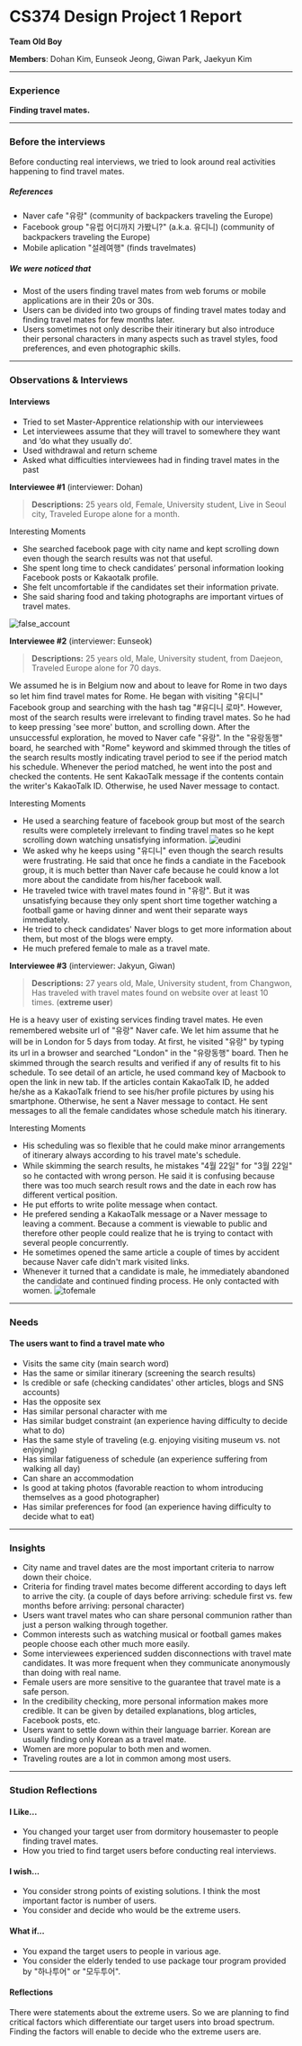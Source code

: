 # CS374 Design Project 1 Report

**Team Old Boy**

**Members**: Dohan Kim, Eunseok Jeong, Giwan Park,  Jaekyun Kim

----------
### Experience
**Finding travel mates.**

----------
### Before the interviews
Before conducting real interviews, we tried to look around real activities happening to find travel mates.

##### References
 - Naver cafe "유랑" (community of backpackers traveling the Europe)
 - Facebook group "유럽 어디까지 가봤니?" (a.k.a. 유디니) (community of backpackers traveling the Europe)
 - Mobile aplication "설레여행" (finds travelmates)

##### We were noticed that
 - Most of the users finding travel mates from web forums or mobile applications are in their 20s or 30s.
 - Users can be divided into two groups of finding travel mates today and finding travel mates for few months later.
 - Users sometimes not only describe their itinerary but also introduce their personal characters in many aspects such as travel styles, food preferences, and even photographic skills.

----------
### Observations & Interviews

#### Interviews
- Tried to set Master-Apprentice relationship with our interviewees
- Let interviewees assume that they will travel to somewhere they want and ‘do what they usually do’.
- Used withdrawal and return scheme
- Asked what difficulties interviewees had in finding travel mates in the past

**Interviewee #1** (interviewer: Dohan)
>**Descriptions:** 25 years old, Female, University student, Live in Seoul city, Traveled Europe alone for a month.

Interesting Moments

- She searched facebook page with city name and kept scrolling down even though the search results was not that useful.
- She spent long time to check candidates’ personal information looking Facebook posts or Kakaotalk profile.
- She felt uncomfortable if the candidates set their information private.
- She said sharing food and taking photographs are important virtues of travel mates.

![false_account](https://github.com/DohanKim/HCI_TeamOldBoy/blob/master/images/false_account.png?raw=true)

**Interviewee #2** (interviewer: Eunseok)
>**Descriptions:** 25 years old, Male, University student, from Daejeon, Traveled Europe alone for 70 days.

We assumed he is in Belgium now and about to leave for Rome in two days so let him find travel mates for Rome. He began with visiting "유디니" Facebook group and searching with the hash tag "#유디니 로마". However, most of the search results were irrelevant to finding travel mates. So he had to keep pressing 'see more' button, and scrolling down. After the unsuccessful exploration, he moved to Naver cafe "유랑". In the "유랑동행" board, he searched with "Rome" keyword and skimmed through the titles of the search results mostly indicating travel period to see if the period match his schedule. Whenever the period matched, he went into the post and checked the contents. He sent KakaoTalk message if the contents contain the writer's KakaoTalk ID. Otherwise, he used Naver message to contact.

Interesting Moments

- He used a searching feature of facebook group but most of the search results were completely irrelevant to finding travel mates so he kept scrolling down watching unsatisfying information. 
![eudini](https://github.com/DohanKim/HCI_TeamOldBoy/blob/master/images/Eudini.png?raw=true)
- We asked why he keeps using "유디니" even though the search results were frustrating. He said that once he finds a candiate in the Facebook group, it is much better than Naver cafe because he could know a lot more about the candidate from his/her facebook wall.
- He traveled twice with travel mates found in "유랑". But it was unsatisfying because they only spent short time together watching a football game or having dinner and went their separate ways immediately. 
- He tried to check candidates' Naver blogs to get more information about them, but most of the blogs were empty.
- He much prefered female to male as a travel mate.

**Interviewee #3** (interviewer: Jakyun, Giwan)
>**Descriptions:** 27 years old, Male, University student, from Changwon, Has traveled with travel mates found on website over at least 10 times. (**extreme user**) 

He is a heavy user of existing services finding travel mates. He even remembered website url of "유랑" Naver cafe. We let him assume that he will be in London for 5 days from today. At first, he visited "유랑" by typing its url in a browser and searched "London" in the "유랑동행" board. Then he skimmed through the search results and verified if any of results fit to his schedule. To see detail of an article, he used command key of Macbook to open the link in new tab. If the articles contain KakaoTalk ID, he added he/she as a KakaoTalk friend to see his/her profile pictures by using his smartphone. Otherwise, he sent a Naver message to contact. He sent messages to all the female candidates whose schedule match his itinerary.

Interesting Moments
- His scheduling was so flexible that he could make minor arrangements of itinerary always according to his travel mate's schedule.   
- While skimming the search results, he mistakes "4월 22일" for "3월 22일" so he contacted with wrong person. He said it is confusing because there was too much search result rows and the date in each row has different vertical position.
- He put efforts to write polite message when contact.
- He prefered sending a KakaoTalk message or a Naver message to leaving a comment. Because a comment is viewable to public and therefore other people could realize that he is trying to contact with several people concurrently.
- He sometimes opened the same article a couple of times by accident because Naver cafe didn't mark visited links.
- Whenever it turned that a candidate is male, he immediately abandoned the candidate and continued finding process. He only contacted with women.
![tofemale](https://github.com/DohanKim/HCI_TeamOldBoy/blob/master/images/tofemale.jpg?raw=true)

----------
### Needs
#### The users want to find a travel mate who
- Visits the same city (main search word)
- Has the same or similar itinerary (screening the search results)
- Is credible or safe (checking candidates' other articles, blogs and SNS accounts)
- Has the opposite sex
- Has similar personal character with me
- Has similar budget constraint (an experience having difficulty to decide what to do)
- Has the same style of traveling (e.g. enjoying visiting museum vs. not enjoying)
- Has similar fatigueness of schedule (an experience suffering from walking all day)
- Can share an accommodation
- Is good at taking photos (favorable reaction to whom introducing themselves as a good photographer)
- Has similar preferences for food (an experience having difficulty to decide what to eat)

----------
### Insights
- City name and travel dates are the most important criteria to narrow down their choice.
- Criteria for finding travel mates become different according to days left to arrive the city. (a couple of days before arriving: schedule first vs. few months before arriving: personal character)
- Users want travel mates who can share personal communion rather than just a person walking through together.
- Common interests such as watching musical or football games makes people choose each other much more easily.
- Some interviewees experienced sudden disconnections with travel mate candidates. It was more frequent when they communicate anonymously than doing with real name.
- Female users are more sensitive to the guarantee that travel mate is a safe person.
- In the credibility checking, more personal information makes more credible. It can be given by detailed explanations, blog articles, Facebook posts, etc.
- Users want to settle down within their language barrier. Korean are usually finding only Korean as a travel mate.
- Women are more popular to both men and women.
- Traveling routes are a lot in common among most users.

----------
### Studion Reflections
#### I Like...
- You changed your target user from dormitory housemaster to people finding travel mates. 
- How you tried to find target users before conducting real interviews.

#### I wish...
- You consider strong points of existing solutions. I think the most important factor is number of users.
- You consider and decide who would be the extreme users.

#### What if...
- You expand the target users to people in various age.
- You consider the elderly tended to use package tour program provided by "하나투어" or "모두투어".

#### Reflections
There were statements about the extreme users. So we are planning to find critical factors which differentiate our target users into broad spectrum. Finding the factors will enable to decide who the extreme users are.
